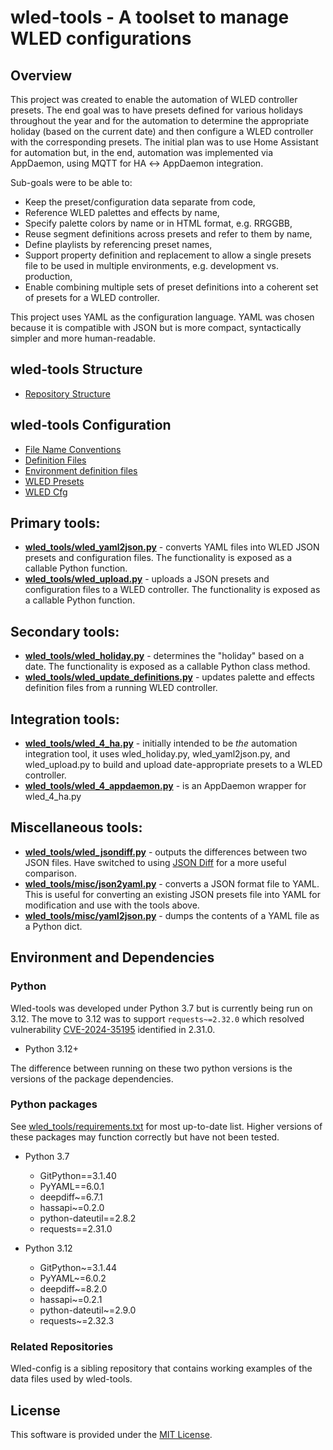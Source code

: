 # wled-tools - A toolset to manage WLED configurations

## Overview

This project was created to enable the automation of WLED controller presets.
The end goal was to have presets defined for various 
holidays throughout the year and for the automation to determine the 
appropriate holiday (based on the current date) and then configure a WLED controller
with the corresponding presets. The initial plan was to use Home Assistant 
for automation but, in the end, automation was implemented via AppDaemon, using MQTT 
for HA ↔ AppDaemon integration. 

Sub-goals were to be able to:
 - Keep the preset/configuration data separate from code,
 - Reference WLED palettes and effects by name,
 - Specify palette colors by name or in HTML format, e.g. RRGGBB,
 - Reuse segment definitions across presets and refer to them by name, 
 - Define playlists by referencing preset names,
 - Support property definition and replacement to allow a single presets 
   file to be used in multiple environments, e.g. development vs. production,
 - Enable combining multiple sets of preset definitions into a coherent set
   of presets for a WLED controller.

This project uses YAML as the configuration language. YAML was chosen because
it is compatible with JSON but is more compact, syntactically simpler and more human-readable. 

## wled-tools Structure
- [Repository Structure](doc/repository_structure.md)
## wled-tools Configuration
- [File Name Conventions](doc/file_name_conventions.md)
- [Definition Files](doc/definition_files.md)
- [Environment definition files](doc/env_definition_files.md)
- [WLED Presets](doc/WLED_presets.md)
- [WLED Cfg](doc/WLED_cfg.md)
## Primary tools:
- **[wled_tools/wled_yaml2json.py](doc/wled_yaml2json.md)** - converts YAML files into 
WLED JSON presets and configuration files.  The functionality is exposed as a callable
Python function.
- **[wled_tools/wled_upload.py](doc/wled_upload.md)** - uploads a JSON presets and
configuration files to a WLED controller. The functionality is exposed as a callable
Python function.

## Secondary tools:
- **[wled_tools/wled_holiday.py](doc/wled_holiday.md)** - determines the "holiday" based on a date. The 
functionality is exposed as a callable Python class method.
- **[wled_tools/wled_update_definitions.py](doc/wled_update_definitions.md)** - updates palette and effects 
definition files from a running WLED controller.

## Integration tools:
- **[wled_tools/wled_4_ha.py](doc/wled_4_ha.md)** - initially intended to be *the* automation integration
tool, it uses wled_holiday.py, wled_yaml2json.py, and wled_upload.py to
build and upload date-appropriate presets to a WLED controller.
- **[wled_tools/wled_4_appdaemon.py](doc/wled_4_appdaemon.md)** - is an AppDaemon wrapper for wled_4_ha.py

## Miscellaneous tools:
- **[wled_tools/wled_jsondiff.py](doc/wled_jsondiff.md)** - outputs the differences between two JSON files.
Have switched to using [JSON Diff](https://jsondiff.org/) for a more useful comparison.
- **[wled_tools/misc/json2yaml.py](doc/json2yaml.md)** - converts a JSON format file to YAML. This is useful 
for converting an existing JSON presets file into YAML for modification and use with 
the tools above.
- **[wled_tools/misc/yaml2json.py](doc/yaml2json.md)** - dumps the contents of a YAML file as a Python
dict.

## Environment and Dependencies

### Python
Wled-tools was developed under Python 3.7 but is currently being run on 3.12.
The move to 3.12 was to support `requests~=2.32.0` which
resolved vulnerability [CVE-2024-35195](https://www.mend.io/vulnerability-database/CVE-2024-35195) 
identified in 2.31.0.

- Python 3.12+

The difference between running on these two python versions is the versions of the
package dependencies.

### Python packages
See [wled_tools/requirements.txt](wled_tools/requirements.txt) for most up-to-date list. Higher versions
of these packages may function correctly but have not been tested.
- Python 3.7
  - GitPython==3.1.40
  - PyYAML==6.0.1
  - deepdiff~=6.7.1
  - hassapi~=0.2.0
  - python-dateutil==2.8.2
  - requests==2.31.0


- Python 3.12
  - GitPython~=3.1.44
  - PyYAML~=6.0.2
  - deepdiff~=8.2.0
  - hassapi~=0.2.1
  - python-dateutil~=2.9.0
  - requests~=2.32.3

### Related Repositories
Wled-config is a sibling repository that contains working examples of the data files used by wled-tools.

## License
This software is provided under the [MIT License](LICENSE).
